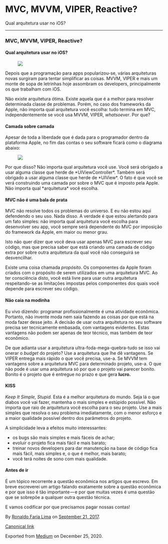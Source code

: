 MVC, MVVM, VIPER, Reactive?
===========================

Qual arquitetura usar no iOS?

------------------------------------------------------------------------

### MVC, MVVM, VIPER, Reactive?

#### Qual arquitetura usar no iOS?

<figure>
<img src="https://cdn-images-1.medium.com/max/800/1*NbQl1WHxPaqNeMivhrMB-g.jpeg" class="graf-image" />
</figure>Depois que a programação para apps popularizou-se, várias
arquiteturas novas surgiram para tentar simplificar as coisas. MVVM,
VIPER e mais um monte de sopa de letrinhas hoje assombram os developers,
principalmente os que trabalham com iOS.

Não existe arquitetura ótima. Existe aquela que é a melhor para resolver
determinada classe de problemas. Porém, no caso dos frameworks da Apple,
não importa qual arquitetura você escolha: tudo termina em MVC,
independentemente se você usa MVVM, VIPER, *whatsoever*. Por que?

#### Camada sobre camada

Apesar de toda a liberdade que é dada para o programador dentro da
plataforma Apple, no fim das contas o seu software ficará como o
diagrama abaixo:

<figure>
<img src="https://cdn-images-1.medium.com/max/800/1*XE8RnO_EKhpajGDXqDgn1w.png" class="graf-image" />
</figure>Por que disso? Não importa qual arquitetura você use. Você será
obrigado a usar alguma classe que herde de *UIViewController*. Também
será obrigado a usar alguma classe que herde de *UIView*. O fato é que
você se verá construindo uma camada por sobre o MVC que é imposto pela
Apple. Não importa qual *arquitetura* você escolha.

#### MVC não é uma bala de prata

MVC não resolve todos os problemas do universo. E eu não estou aqui
defendendo o seu uso. Nada disso. A verdade é que estou alertando para
um fato simples: não importa qual arquitetura você escolha para
desenvolver seu app, você sempre será dependente do MVC por imposição do
framework da Apple, em maior ou menor grau.

Isto não quer dizer que você deva usar apenas MVC para escrever seu
código, mas que precisa saber que está criando uma camada de código
extra por sobre outra arquitetura da qual você não conseguirá se
desvencilhar.

Existe uma coisa chamada *propósito*. Os componentes da Apple foram
criados com o propósito de serem utilizados em uma arquitetura MVC. Ao
ter consciência disto, você está livre para usar outra arquitetura
respeitando-se as limitações impostas pelos componentes dos quais você
depende para escrever seu código.

#### Não caia na modinha

Eu vivo dizendo: programar profissionalmente é uma atividade econômica.
Portanto, não invente moda nem saia fazendo as coisas por que está na
moda fazer desse jeito. A decisão de usar outra arquitetura no seu
software precisa ser tecnicamente embasada, com vantagens evidentes.
Estas vantagens não podem ser apenas de teor técnico, mas também de teor
econômico.

De que adianta usar a arquitetura ultra-foda-mega-quebra-tudo se isso
vai onerar o *budget* do projeto? Use a arquitetura que lhe dê
vantagens. Se VIPER entrega mais rápido o que você precisa, use-a. Se
MVVM tem vantagens sobre a arquitetura MVC para determinado projeto,
use-a. O que não pode é usar uma arquitetura só por que o projeto vai
parecer bonito. Bonito é o projeto que é entregue no prazo e que gera
**lucro.**

#### KISS

*Keep It Simple, Stupid.* Esta é a melhor arquitetura do mundo. Seja lá
o que diabos você vai fazer, mantenha o mais simples e estúpido
possível. Não importa que raio de arquitetura você escolha para o seu
projeto. Use a mais simples que resolva o seu problema imediatamente,
com o menor esforço e a maior qualidade possível dentro dos parâmetros
do projeto.

A simplicidade leva a efeitos muito interessantes:

-   <span id="324c">os bugs são mais simples e mais fáceis de
    achar;</span>
-   <span id="446a">evoluir o projeto fica mais fácil e mais
    barato;</span>
-   <span id="10ba">treinar novos developers para dar manutenção na base
    de código fica mais fácil, mais simples e, o que é melhor, mais
    barato;</span>
-   <span id="0dc4">você terá noites de sono com mais qualidade.</span>

#### Antes de ir

É um tópico recorrente a questão econômica nos artigos que escrevo. Em
breve escreverei um artigo falando exatamente sobre a questão econômica
e por que isso é tão importante — e por que muitas vezes é uma questão
que se sobrepõe a qualquer outra questão técnica.

E vamos codificar por que precisamos pagar nossas contas!

By
<a href="https://medium.com/@ronaldolima" class="p-author h-card">Ronaldo Faria Lima</a>
on [September 21, 2017](https://medium.com/p/7d253208e728).

<a href="https://medium.com/@ronaldolima/mvc-mvvm-viper-reactive-7d253208e728" class="p-canonical">Canonical link</a>

Exported from [Medium](https://medium.com) on December 25, 2020.
